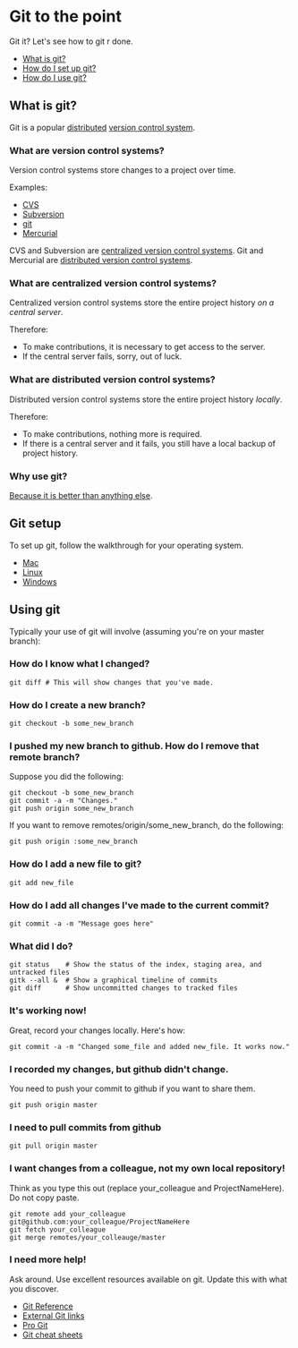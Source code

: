 Git to the point
================
Git it? Let's see how to git r done.

- [What is git?](#what-is-git)
- [How do I set up git?](#git-setup)
- [How do I use git?](#using-git)

What is git?
------------
Git is a popular [distributed](#what-are-distributed-version-control-systems) [version control system](#what-are-version-control-systems).

### What are version control systems?
Version control systems store changes to a project over time.

Examples:

- [CVS](http://www.nongnu.org/cvs/)
- [Subversion](http://subversion.apache.org/)
- [git](http://git-scm.com/)
- [Mercurial](http://mercurial.selenic.com/) 

CVS and Subversion are [centralized version control systems](#what-are-centralized-version-control-systems).
Git and Mercurial are [distributed version control systems](#what-are-distributed-version-control-systems).

### What are centralized version control systems?
Centralized version control systems store the entire project history *on a central server*.

Therefore:
- To make contributions, it is necessary to get access to the server.
- If the central server fails, sorry, out of luck.

### What are distributed version control systems?
Distributed version control systems store the entire project history *locally*.

Therefore:
- To make contributions, nothing more is required.
- If there is a central server and it fails, you still have a local backup of project history.

### Why use git?
[Because it is better than anything else](http://git-scm.com/about).

Git setup
---------
To set up git, follow the walkthrough for your operating system.

- [Mac](http://help.github.com/mac-set-up-git/)
- [Linux](http://help.github.com/linux-set-up-git/)
- [Windows](http://help.github.com/win-set-up-git/)

Using git
---------
Typically your use of git will involve (assuming you're on your master branch):

### How do I know what I changed?

    git diff # This will show changes that you've made.

### How do I create a new branch?

    git checkout -b some_new_branch

### I pushed my new branch to github. How do I remove that remote branch?
Suppose you did the following:

    git checkout -b some_new_branch
    git commit -a -m "Changes."
    git push origin some_new_branch

If you want to remove remotes/origin/some_new_branch, do the following:

    git push origin :some_new_branch

### How do I add a new file to git?

    git add new_file

### How do I add all changes I've made to the current commit?

    git commit -a -m "Message goes here"

### What did I do?

    git status    # Show the status of the index, staging area, and untracked files
    gitk --all &  # Show a graphical timeline of commits
    git diff      # Show uncommitted changes to tracked files

### It's working now!
Great, record your changes locally. Here's how:

    git commit -a -m "Changed some_file and added new_file. It works now."

### I recorded my changes, but github didn't change.
You need to push your commit to github if you want to share them.

    git push origin master

### I need to pull commits from github

    git pull origin master

### I want changes from a colleague, not my own local repository!
Think as you type this out (replace your_colleague and ProjectNameHere). Do not copy paste.

    git remote add your_colleague git@github.com:your_colleague/ProjectNameHere
    git fetch your_colleague
    git merge remotes/your_colleauge/master
	
### I need more help!
Ask around. Use excellent resources available on git. Update this with what you discover.

- [Git Reference](http://gitref.org/index.html)
- [External Git links](http://git-scm.com/doc/ext)
- [Pro Git](http://git-scm.com/book/index.html)
- [Git cheat sheets](http://help.github.com/git-cheat-sheets/)